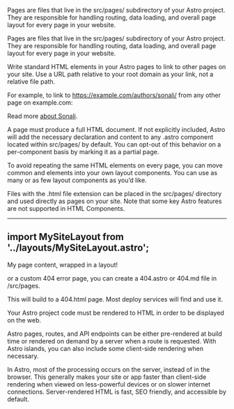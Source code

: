 Pages are files that live in the src/pages/ subdirectory of your Astro project. 
They are responsible for handling routing, 
data loading, and 
overall page layout for every page in your website.

Pages are files that live in the src/pages/ subdirectory of your Astro project. They are responsible for handling routing, data loading, and overall page layout for every page in your website.


Write standard HTML <a> elements in your Astro pages to link to other pages on your site. Use a URL path relative to your root domain as your link, not a relative file path.

For example, to link to https://example.com/authors/sonali/ from any other page on example.com:

Read more <a href="/authors/sonali/">about Sonali</a>.

A page must produce a full HTML document. If not explicitly included, Astro will add the necessary <!DOCTYPE html> declaration and <head> content to any .astro component located within src/pages/ by default. You can opt-out of this behavior on a per-component basis by marking it as a partial page.

To avoid repeating the same HTML elements on every page, you can move common <head> and <body> elements into your own layout components. You can use as many or as few layout components as you’d like.

Files with the .html file extension can be placed in the src/pages/ directory and used directly as pages on your site. Note that some key Astro features are not supported in HTML Components.



---
import MySiteLayout from '../layouts/MySiteLayout.astro';
---
<MySiteLayout>
  <p>My page content, wrapped in a layout!</p>
</MySiteLayout>



or a custom 404 error page, you can create a 404.astro or 404.md file in /src/pages.

This will build to a 404.html page. Most deploy services will find and use it.

Your Astro project code must be rendered to HTML in order to be displayed on the web.

Astro pages, routes, and API endpoints can be either pre-rendered at build time or rendered on demand by a server when a route is requested. With Astro islands, you can also include some client-side rendering when necessary.

In Astro, most of the processing occurs on the server, instead of in the browser. This generally makes your site or app faster than client-side rendering when viewed on less-powerful devices or on slower internet connections. Server-rendered HTML is fast, SEO friendly, and accessible by default.

